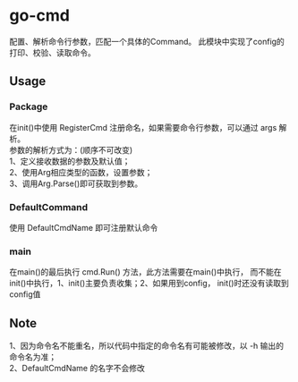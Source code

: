 # go-cmd

配置、解析命令行参数，匹配一个具体的Command。
此模块中实现了config的打印、校验、读取命令。

## Usage
### Package
在init()中使用 RegisterCmd 注册命名，如果需要命令行参数，可以通过 args 解析。  
参数的解析方式为：(顺序不可改变)   
1、定义接收数据的参数及默认值；  
2、使用Arg相应类型的函数，设置参数；  
3、调用Arg.Parse()即可获取到参数。  


### DefaultCommand  
使用 DefaultCmdName 即可注册默认命令 


### main 
在main()的最后执行 cmd.Run() 方法，此方法需要在main()中执行，
而不能在init()中执行，1、init()主要负责收集；2、如果用到config，
init()时还没有读取到config值  


## Note
1、因为命令名不能重名，所以代码中指定的命令名有可能被修改，以 -h 输出的命令名为准；   
2、DefaultCmdName 的名字不会修改
